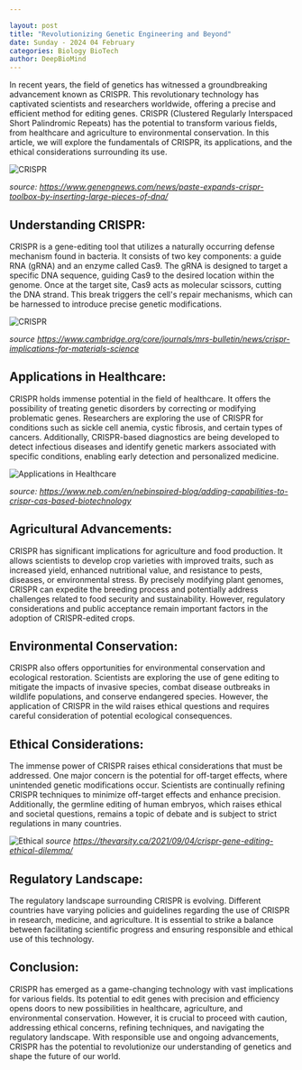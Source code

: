 ```yaml
---

layout: post
title: "Revolutionizing Genetic Engineering and Beyond"
date: Sunday - 2024 04 February
categories: Biology BioTech
author: DeepBioMind
---
```




In recent years, the field of genetics has witnessed a groundbreaking advancement known as CRISPR. This revolutionary technology has captivated scientists and researchers worldwide, offering a precise and efficient method for editing genes. CRISPR (Clustered Regularly Interspaced Short Palindromic Repeats) has the potential to transform various fields, from healthcare and agriculture to environmental conservation. In this article, we will explore the fundamentals of CRISPR, its applications, and the ethical considerations surrounding its use.


![CRISPR](https://encrypted-tbn0.gstatic.com/images?q=tbn:ANd9GcSMpmxLWHE-IlFZkWVjcLiIHxkjm1a3m7h6rwIdoYNpKlm6a8c1E2RU0xZXJRH1761yc1E&usqp=CAU)

_source: https://www.genengnews.com/news/paste-expands-crispr-toolbox-by-inserting-large-pieces-of-dna/_


## Understanding CRISPR:
CRISPR is a gene-editing tool that utilizes a naturally occurring defense mechanism found in bacteria. It consists of two key components: a guide RNA (gRNA) and an enzyme called Cas9. The gRNA is designed to target a specific DNA sequence, guiding Cas9 to the desired location within the genome. Once at the target site, Cas9 acts as molecular scissors, cutting the DNA strand. This break triggers the cell's repair mechanisms, which can be harnessed to introduce precise genetic modifications.

![CRISPR](https://www.cambridge.org/core/services/aop-file-manager/file/582df76221b559de0536a2c2)

_source https://www.cambridge.org/core/journals/mrs-bulletin/news/crispr-implications-for-materials-science_

## Applications in Healthcare:
CRISPR holds immense potential in the field of healthcare. It offers the possibility of treating genetic disorders by correcting or modifying problematic genes. Researchers are exploring the use of CRISPR for conditions such as sickle cell anemia, cystic fibrosis, and certain types of cancers. Additionally, CRISPR-based diagnostics are being developed to detect infectious diseases and identify genetic markers associated with specific conditions, enabling early detection and personalized medicine.

![Applications in Healthcare](https://www.neb.com/en/-/media/nebus/page-images/blogs/blog-posts/adding-capabilities-to-crispr/nebinspired_crispr_blog_crisprapplications_0523.png?=&rev=8cbc2426a7484fd19b3da54418ee3d29&sc_lang=en&hash=C87CF73516E8698F3B55B735893D218D)

_source: https://www.neb.com/en/nebinspired-blog/adding-capabilities-to-crispr-cas-based-biotechnology_

## Agricultural Advancements:
CRISPR has significant implications for agriculture and food production. It allows scientists to develop crop varieties with improved traits, such as increased yield, enhanced nutritional value, and resistance to pests, diseases, or environmental stress. By precisely modifying plant genomes, CRISPR can expedite the breeding process and potentially address challenges related to food security and sustainability. However, regulatory considerations and public acceptance remain important factors in the adoption of CRISPR-edited crops.


## Environmental Conservation:
CRISPR also offers opportunities for environmental conservation and ecological restoration. Scientists are exploring the use of gene editing to mitigate the impacts of invasive species, combat disease outbreaks in wildlife populations, and conserve endangered species. However, the application of CRISPR in the wild raises ethical questions and requires careful consideration of potential ecological consequences.

## Ethical Considerations:
The immense power of CRISPR raises ethical considerations that must be addressed. One major concern is the potential for off-target effects, where unintended genetic modifications occur. Scientists are continually refining CRISPR techniques to minimize off-target effects and enhance precision. Additionally, the germline editing of human embryos, which raises ethical and societal questions, remains a topic of debate and is subject to strict regulations in many countries.

![Ethical](https://cdn-s3.thevarsity.ca/wp-content/uploads/Science_CRISPR-our-saviour-or-our-doom_Grace-Xu-1.jpg)
_source https://thevarsity.ca/2021/09/04/crispr-gene-editing-ethical-dilemma/_

## Regulatory Landscape:
The regulatory landscape surrounding CRISPR is evolving. Different countries have varying policies and guidelines regarding the use of CRISPR in research, medicine, and agriculture. It is essential to strike a balance between facilitating scientific progress and ensuring responsible and ethical use of this technology.


## Conclusion:
CRISPR has emerged as a game-changing technology with vast implications for various fields. Its potential to edit genes with precision and efficiency opens doors to new possibilities in healthcare, agriculture, and environmental conservation. However, it is crucial to proceed with caution, addressing ethical concerns, refining techniques, and navigating the regulatory landscape. With responsible use and ongoing advancements, CRISPR has the potential to revolutionize our understanding of genetics and shape the future of our world.
